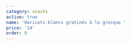 ```yaml
---
category: snacks
active: true
name: 'Haricots blancs gratinés à la grecque '
price: '14'
order: 9
---
```


